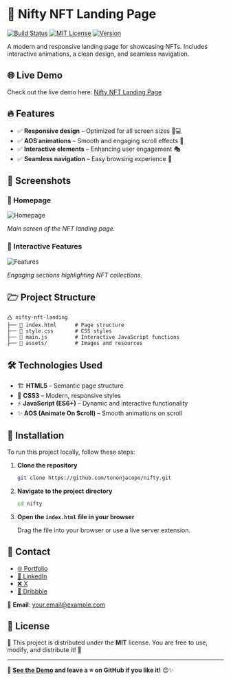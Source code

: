 # 🎨 Nifty NFT Landing Page

[![Build Status](https://img.shields.io/badge/build-passing-brightgreen)](https://github.com/tononjacopo/nifty/actions)
[![MIT License](https://img.shields.io/badge/license-MIT-blue)](LICENSE)
[![Version](https://img.shields.io/badge/version-1.0.0-orange)](https://github.com/tononjacopo/nifty/releases)

A modern and responsive landing page for showcasing NFTs. Includes interactive animations, a clean design, and seamless navigation.

## 🌐 Live Demo

Check out the live demo here: [Nifty NFT Landing Page](https://tononjacopo.com/nifty)

## 🔥 Features

- ✅ **Responsive design** – Optimized for all screen sizes 📱💻
- ✅ **AOS animations** – Smooth and engaging scroll effects 🔄
- ✅ **Interactive elements** – Enhancing user engagement 🎭
- ✅ **Seamless navigation** – Easy browsing experience 🚀

## 📸 Screenshots

### 🔹 Homepage

![Homepage](assets/images/homepage.png)

*Main screen of the NFT landing page.*

### 🔹 Interactive Features

![Features](assets/images/features.png)

*Engaging sections highlighting NFT collections.*

## 🗁 Project Structure

```plaintext
🛆 nifty-nft-landing
├── 💜 index.html      # Page structure
├── 🎨 style.css       # CSS styles
├── 🚀 main.js         # Interactive JavaScript functions
├── 📂 assets/         # Images and resources
```

## 🛠️ Technologies Used

- 🏗️ **HTML5** – Semantic page structure
- 🎨 **CSS3** – Modern, responsive styles
- ⚡ **JavaScript (ES6+)** – Dynamic and interactive functionality
- ✨ **AOS (Animate On Scroll)** – Smooth animations on scroll

## 🚀 Installation

To run this project locally, follow these steps:

1. **Clone the repository**

   ```bash
   git clone https://github.com/tononjacopo/nifty.git
   ```

2. **Navigate to the project directory**

   ```bash
   cd nifty
   ```

3. **Open the `index.html` file in your browser**

   Drag the file into your browser or use a live server extension.

## 📩 Contact

- [🌐 Portfolio](https://tononjacopo.com)
- [🔗 LinkedIn](https://it.linkedin.com/in/tononjacopo)
- [❌ X](https://x.com/devtononjacopo)
- [🎨 Dribbble](https://dribbble.com/tononjacopo)

📩 **Email**: [your.email@example.com](mailto:your.email@example.com)

## 📝 License

📝 This project is distributed under the **MIT** license. You are free to use, modify, and distribute it! 🚀

---

**🔗 [See the Demo](https://tononjacopo.com/nifty) and leave a ⭐ on GitHub if you like it!** 😊✨
```

